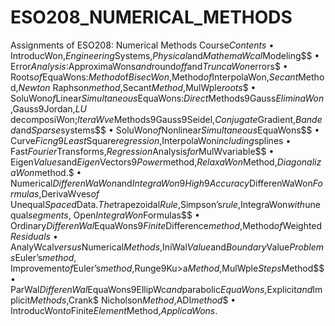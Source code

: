 # ESO208_NUMERICAL_METHODS
Assignments of ESO208: Numerical Methods
Course$Contents$ • IntroducWon,$Engineering$Systems,$Physical$and$MathemaWcal$Modeling$$
• Error$Analysis:$ApproximaWons$and$round$off$and$TruncaWon$errors$
• Roots$of$EquaWons:$Method$of$BisecWon,$Method$of$InterpolaWon,$Secant$Method,$Newton$
Raphson$method,$Secant$Method,$MulWple$roots$$
• SoluWon$of$Linear$Simultaneous$EquaWons:$Direct$Methods9Gauss$EliminaWon,$Gauss9Jordan,$LU$
decomposiWon;$lteraWve$Methods9Gauss9Seidel,$Conjugate$Gradient,$Banded$and$Sparse$systems$$
• SoluWon$of$Nonlinear$Simultaneous$EquaWons$$
• Curve$Ficng9Least$Square$regression,$InterpolaWon$including$splines
• Fast$Fourier$Transforms,$Regression$Analysis$for$MulWvariable$$
• Eigen$Values$and$Eigen$Vectors9$Power$method,$RelaxaWon$Method,$DiagonalizaWon$method.$
• Numerical$DifferenWaWon$and$IntegraWon9High9Accuracy$DifferenWaWon$Formulas,$DerivaWves$of$
Unequal$Spaced$Data.$The$trapezoidal$Rule,$Simpson’s$rule,$IntegraWon$with$unequal$segments,$
Open$IntegraWon$Formulas$$
• Ordinary$DifferenWal$EquaWons9$Finite$Difference$method,$Method$of$Weighted$Residuals$
• AnalyWcal$versus$Numerical$Methods,$IniWal$Value$and$Boundary$Value$Problems$Euler’s$method,$
Improvement$of$Euler’s$method,$Runge9Ku>a$Method,$MulWple$Steps$Method$$
• ParWal$DifferenWal$EquaWons9EllipWc$and$parabolic$EquaWons,$Explicit$and$Implicit$Methods,$Crank$
Nicholson$Method,$ADI$method$$
• IntroducWon$to$Finite$Element$Method,$ApplicaWons.$

